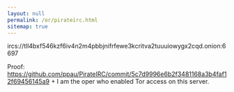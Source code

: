```yaml
---
layout: null
permalink: /or/pirateirc.html
sitemap: true
---
```


ircs://tll4bxf546kzf6iv4n2m4pbbjnifrfewe3kcritva2tuuuiowygx2cqd.onion:6697

Proof: https://github.com/ppau/PirateIRC/commit/5c7d9996e6b2f3481168a3b4faf12f69456145a9
       + I am the oper who enabled Tor access on this server.
